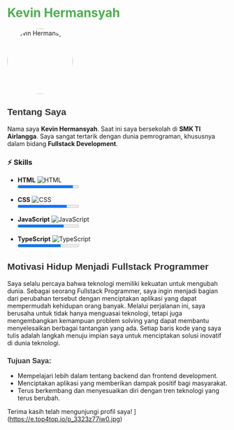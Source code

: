 # <span style="color: #4CAF50;">Kevin Hermansyah</span>

<img src="https://e.top4top.io/p_3323z77iw0.jpg" alt="Kevin Hermansyah" style="border-radius: 50%; width: 150px; height: 150px;">

## <span style="font-family: 'Arial', sans-serif; color: #333;">Tentang Saya</span>

Nama saya **Kevin Hermansyah**. Saat ini saya bersekolah di **SMK TI Airlangga**. Saya sangat tertarik dengan dunia pemrograman, khususnya dalam bidang **Fullstack Development**.
### ⚡ Skills
- **HTML** ![HTML](https://img.shields.io/badge/-90%25-brightgreen)  
  <progress value="90" max="100"></progress>

- **CSS** ![CSS](https://img.shields.io/badge/-80%25-blue)  
  <progress value="80" max="100"></progress>

- **JavaScript** ![JavaScript](https://img.shields.io/badge/-75%25-yellow)  
  <progress value="75" max="100"></progress>

- **TypeScript** ![TypeScript](https://img.shields.io/badge/-70%25-blue)  
  <progress value="70" max="100"></progress>


## <span style="font-family: 'Arial', sans-serif; color: #333;">Motivasi Hidup Menjadi Fullstack Programmer</span>

Saya selalu percaya bahwa teknologi memiliki kekuatan untuk mengubah dunia. Sebagai seorang Fullstack Programmer, saya ingin menjadi bagian dari perubahan tersebut dengan menciptakan aplikasi yang dapat mempermudah kehidupan orang banyak. Melalui perjalanan ini, saya berusaha untuk tidak hanya menguasai teknologi, tetapi juga mengembangkan kemampuan problem solving yang dapat membantu menyelesaikan berbagai tantangan yang ada. Setiap baris kode yang saya tulis adalah langkah menuju impian saya untuk menciptakan solusi inovatif di dunia teknologi.

### <span style="font-family: 'Arial', sans-serif; color: #333;">Tujuan Saya:</span>
- Mempelajari lebih dalam tentang backend dan frontend development.
- Menciptakan aplikasi yang memberikan dampak positif bagi masyarakat.
- Terus berkembang dan menyesuaikan diri dengan tren teknologi yang terus berubah.

Terima kasih telah mengunjungi profil saya!
](https://e.top4top.io/p_3323z77iw0.jpg)
